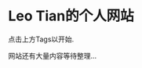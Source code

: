 # Leo Tian的个人网站

点击上方Tags以开始.

网站还有大量内容等待整理...

<!-- ## Commands -->

<!-- * `mkdocs new [dir-name]` - Create a new project.
* `mkdocs serve` - Start the live-reloading docs server.
* `mkdocs build` - Build the documentation site.
* `mkdocs -h` - Print help message and exit. -->

<!-- ## Project layout

    mkdocs.yml    # The configuration file.
    docs/
        index.md  # The documentation homepage.
        ...       # Other markdown pages, images and other files. -->
